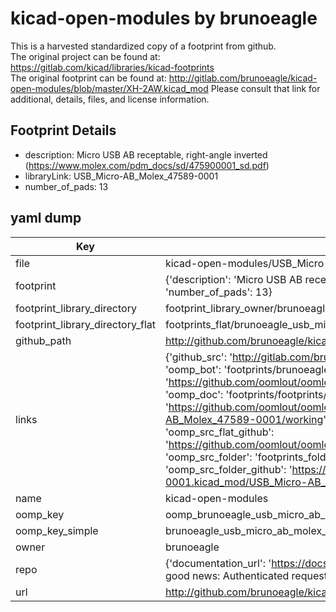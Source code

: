 # kicad-open-modules by brunoeagle  
This is a harvested standardized copy of a footprint from github.  
The original project can be found at:  
https://gitlab.com/kicad/libraries/kicad-footprints  
The original footprint can be found at:
http://gitlab.com/brunoeagle/kicad-open-modules/blob/master/XH-2AW.kicad_mod
Please consult that link for additional, details, files, and license information.  
## Footprint Details
* description: Micro USB AB receptable, right-angle inverted (https://www.molex.com/pdm_docs/sd/475900001_sd.pdf)  
* libraryLink: USB_Micro-AB_Molex_47589-0001  
* number_of_pads: 13  
## yaml dump  
| Key | Value |  
| --- | --- |  
| file | kicad-open-modules/USB_Micro-AB_Molex_47589-0001.kicad_mod |  
| footprint | {'description': 'Micro USB AB receptable, right-angle inverted (https://www.molex.com/pdm_docs/sd/475900001_sd.pdf)', 'libraryLink': 'USB_Micro-AB_Molex_47589-0001', 'number_of_pads': 13} |  
| footprint_library_directory | footprint_library_owner/brunoeagle_kicad-open-modules |  
| footprint_library_directory_flat | footprints_flat/brunoeagle_usb_micro_ab_molex_47589_0001_usb_micro_ab_molex_47589_0001/working |  
| github_path | http://github.com/brunoeagle/kicad-open-modules/blob/master/USB_Micro-AB_Molex_47589-0001.kicad_mod |  
| links | {'github_src': 'http://gitlab.com/brunoeagle/kicad-open-modules/blob/master/XH-2AW.kicad_mod', 'github_src_repo': 'https://gitlab.com/kicad/libraries/kicad-footprints', 'oomp_bot': 'footprints/brunoeagle_usb_micro_ab_molex_47589_0001_usb_micro_ab_molex_47589_0001/working', 'oomp_bot_github': 'https://github.com/oomlout/oomlout_oomp_footprint_bot/tree/main/footprints/brunoeagle_usb_micro_ab_molex_47589_0001_usb_micro_ab_molex_47589_0001/working', 'oomp_doc': 'footprints/footprints/brunoeagle/USB_Micro-AB_Molex_47589-0001.kicad_mod/USB_Micro-AB_Molex_47589-0001/working/', 'oomp_doc_github': 'https://github.com/oomlout/oomlout_oomp_footprint_doc/tree/main/footprints/footprints/brunoeagle/USB_Micro-AB_Molex_47589-0001.kicad_mod/USB_Micro-AB_Molex_47589-0001/working', 'oomp_src_flat': 'footprints_flat/footprints_flat/brunoeagle_usb_micro_ab_molex_47589_0001_usb_micro_ab_molex_47589_0001/working', 'oomp_src_flat_github': 'https://github.com/oomlout/oomlout_oomp_footprint_src/tree/main/footprints_flat/brunoeagle_usb_micro_ab_molex_47589_0001_usb_micro_ab_molex_47589_0001/working', 'oomp_src_folder': 'footprints_folder/footprints_folder/brunoeagle/USB_Micro-AB_Molex_47589-0001.kicad_mod/USB_Micro-AB_Molex_47589-0001/working', 'oomp_src_folder_github': 'https://github.com/oomlout/oomlout_oomp_footprint_src/tree/main/footprints_folder/brunoeagle/USB_Micro-AB_Molex_47589-0001.kicad_mod/USB_Micro-AB_Molex_47589-0001/working'} |  
| name | kicad-open-modules |  
| oomp_key | oomp_brunoeagle_usb_micro_ab_molex_47589_0001_usb_micro_ab_molex_47589_0001 |  
| oomp_key_simple | brunoeagle_usb_micro_ab_molex_47589_0001_usb_micro_ab_molex_47589_0001 |  
| owner | brunoeagle |  
| repo | {'documentation_url': 'https://docs.github.com/rest/overview/resources-in-the-rest-api#rate-limiting', 'message': "API rate limit exceeded for 84.66.173.59. (But here's the good news: Authenticated requests get a higher rate limit. Check out the documentation for more details.)"} |  
| url | http://github.com/brunoeagle/kicad-open-modules |  

